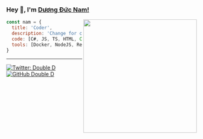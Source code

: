 ### Hey 👋, I'm [Dương Đức Nam!](https://www.facebook.com/nampt1999) 

<img align='right' src="https://media.giphy.com/media/836HiJc7pgzy8iNXCn/giphy.gif" width="300">

```javascript
const nam = {
  title: 'Coder',
  description: 'Change for change!'
  code: [C#, JS, TS, HTML, CSS, Python],
  tools: [Docker, NodeJS, React, VS Code],
}
```
---

[![Twitter: Double D](https://img.shields.io/twitter/follow/ddnam99?style=social)](https://twitter.com/ddnam99)
[![GitHub Double D](https://img.shields.io/github/followers/ddnam99?label=follow&style=social)](https://github.com/ddnam99)
